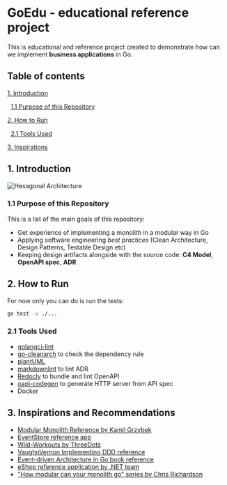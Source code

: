 # GoEdu - educational reference project

This is educational and reference project created to demonstrate how can we implement **business applications** in Go.

## Table of contents

[1. Introduction](#1-introduction)

&nbsp;&nbsp;[1.1 Purpose of this Repository](#11-purpose-of-this-repository)

[2. How to Run](#2-how-to-run)

&nbsp;&nbsp;[2.1 Tools Used](#21-tools-used)

[3. Inspirations](#2-inspirations)

## 1. Introduction

![Hexagonal Architecture](https://github.com/nalkhovikleverx/GoEdu/blob/master/docs/images/hexagon.jpg?raw=true)

### 1.1 Purpose of this Repository

This is a list of the main goals of this repository:

- Get experience of implementing a monolith in a modular way in Go
- Applying software engineering *best practices* (Clean Architecture, Design Patterns, Testable Design etc)
- Keeping design artifacts alongside with the source code: **C4 Model**, **OpenAPI spec**, **ADR**

## 2. How to Run

For now only you can do is run the tests:

```bash
go test -v ./...
```

### 2.1 Tools Used

- [golangci-lint](https://golangci-lint.run/)
- [go-cleanarch](https://github.com/roblaszczak/go-cleanarch) to check the dependency rule
- [plantUML](https://github.com/plantuml/plantuml)
- [markdownlint](https://github.com/DavidAnson/markdownlint) to lint ADR
- [Redocly](https://redocly.com/docs/cli/installation/#install-redocly-cli) to bundle and lint OpenAPI
- [oapi-codegen](https://github.com/deepmap/oapi-codegen) to generate HTTP server from API spec
- Docker

## 3. Inspirations and Recommendations

- [Modular Monolith Reference by Kamil Grzybek](https://github.com/kgrzybek/modular-monolith-with-ddd)
- [EventStore reference app](https://github.com/EventStore/training-advanced-go)
- [Wild-Workouts by ThreeDots](https://github.com/ThreeDotsLabs/wild-workouts-go-ddd-example)
- [VaughnVernon Implementing DDD reference](https://github.com/VaughnVernon/IDDD_Samples)
- [Event-driven Architecture in Go book reference](https://github.com/PacktPublishing/Event-Driven-Architecture-in-Golang)
- [eShop reference application by .NET team](https://github.com/dotnet/eShop)
- ["How modular can your monolith go" series by Chris Richardson](https://microservices.io/post/architecture/2023/07/31/how-modular-can-your-monolith-go-part-1.html)

